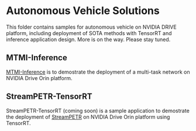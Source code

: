 # Autonomous Vehicle Solutions
This folder contains samples for autonomous vehicle on NVIDIA DRIVE platform, including deployment of SOTA methods with TensorRT and inference application design. More is on the way. Please stay tuned.

## MTMI-Inference
[MTMI-Inference](./mtmi/) is to demostrate the deployment of a multi-task network on NVIDIA Drive Orin platform. 

## StreamPETR-TensorRT
StreamPETR-TensorRT (coming soon) is a sample application to demostrate the deployment of [StreamPETR](https://github.com/exiawsh/StreamPETR/tree/main) on NVIDIA Drive Orin platform using TensorRT. 
